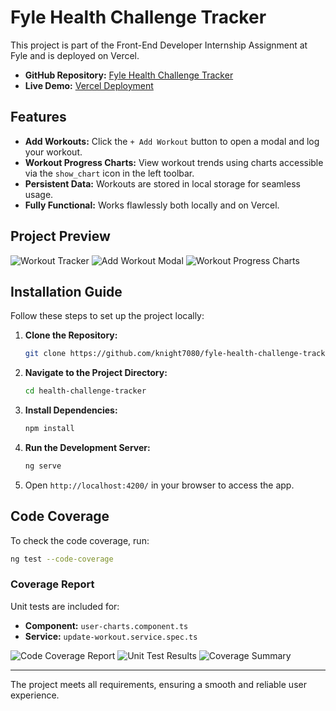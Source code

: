# Fyle Health Challenge Tracker

This project is part of the Front-End Developer Internship Assignment at Fyle and is deployed on Vercel.

- **GitHub Repository:** [Fyle Health Challenge Tracker](https://github.com/knight7080/fyle-health-challenge-tracker.git)
- **Live Demo:** [Vercel Deployment](https://fyle-health-challenge-tracker.vercel.app/)

## Features
- **Add Workouts:** Click the `+ Add Workout` button to open a modal and log your workout.
- **Workout Progress Charts:** View workout trends using charts accessible via the `show_chart` icon in the left toolbar.
- **Persistent Data:** Workouts are stored in local storage for seamless usage.
- **Fully Functional:** Works flawlessly both locally and on Vercel.

## Project Preview
![Workout Tracker](https://github.com/user-attachments/assets/453f46cd-d9c7-4fdc-bf3a-1cd14d74bd46)
![Add Workout Modal](https://github.com/user-attachments/assets/46473cea-081e-4081-b4f5-d4455be84694)
![Workout Progress Charts](https://github.com/user-attachments/assets/56a74c65-3849-4e56-91c3-8ae5577bcb57)

## Installation Guide
Follow these steps to set up the project locally:

1. **Clone the Repository:**
   ```bash
   git clone https://github.com/knight7080/fyle-health-challenge-tracker.git
   ```
2. **Navigate to the Project Directory:**
   ```bash
   cd health-challenge-tracker
   ```
3. **Install Dependencies:**
   ```bash
   npm install
   ```
4. **Run the Development Server:**
   ```bash
   ng serve
   ```
5. Open `http://localhost:4200/` in your browser to access the app.

## Code Coverage
To check the code coverage, run:
```bash
ng test --code-coverage
```

### Coverage Report
Unit tests are included for:
- **Component:** `user-charts.component.ts`
- **Service:** `update-workout.service.spec.ts`

![Code Coverage Report](https://github.com/user-attachments/assets/1073f2d9-4840-475b-8143-086023bac696)
![Unit Test Results](https://github.com/user-attachments/assets/10452dfc-6975-49c4-85a6-938ec55d4559)
![Coverage Summary](https://github.com/user-attachments/assets/a8ba3527-97e9-44fd-a828-94e03c731aa6)

---

The project meets all requirements, ensuring a smooth and reliable user experience.

